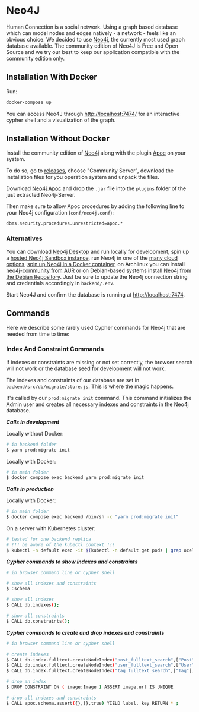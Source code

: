# Neo4J

Human Connection is a social network. Using a graph based database which can
model nodes and edges natively - a network - feels like an obvious choice. We
decided to use [Neo4j](https://neo4j.com/), the currently most used graph
database available. The community edition of Neo4J is Free and Open Source and
we try our best to keep our application compatible with the community edition
only.

## Installation With Docker

Run:

```bash
docker-compose up
```

You can access Neo4J through [http://localhost:7474/](http://localhost:7474/)
for an interactive cypher shell and a visualization of the graph.


## Installation Without Docker

Install the community edition of [Neo4j](https://neo4j.com/) along with the plugin
[Apoc](https://github.com/neo4j-contrib/neo4j-apoc-procedures) on your system.

To do so, go to [releases](https://neo4j.com/download-center/#releases), choose
"Community Server", download the installation files for you operation system
and unpack the files.

Download [Neo4j Apoc](https://github.com/neo4j-contrib/neo4j-apoc-procedures/releases)
and drop the `.jar` file into the `plugins` folder of the just extracted Neo4j-Server.

Then make sure to allow Apoc procedures by adding the following line to your Neo4j configuration \(`conf/neo4j.conf`\):

```
dbms.security.procedures.unrestricted=apoc.*
```

### Alternatives

You can download [Neo4j Desktop](https://neo4j.com/download/) and run locally
for development, spin up a
[hosted Neo4j Sandbox instance](https://neo4j.com/download/), run Neo4j in one
of the [many cloud options](https://neo4j.com/developer/guide-cloud-deployment/),
[spin up Neo4j in a Docker container](https://neo4j.com/developer/docker/),
on Archlinux you can install [neo4j-community from AUR](https://aur.archlinux.org/packages/neo4j-community/)
or on Debian-based systems install [Neo4j from the Debian Repository](http://debian.neo4j.org/).
Just be sure to update the Neo4j connection string and credentials accordingly
in `backend/.env`.

Start Neo4J and confirm the database is running at [http://localhost:7474](http://localhost:7474).

## Commands

Here we describe some rarely used Cypher commands for Neo4j that are needed from time to time:

### Index And Constraint Commands

If indexes or constraints are missing or not set correctly, the browser search will not work or the database seed for development will not work.

The indexes and constraints of our database are set in `backend/src/db/migrate/store.js`.
This is where the magic happens.

It's called by our `prod:migrate init` command.
This command initializes the Admin user and creates all necessary indexes and constraints in the Neo4j database.

***Calls in development***

Locally without Docker:

```bash
# in backend folder
$ yarn prod:migrate init
```

Locally with Docker:

```bash
# in main folder
$ docker compose exec backend yarn prod:migrate init
```

***Calls in production***

Locally with Docker:

```bash
# in main folder
$ docker compose exec backend /bin/sh -c "yarn prod:migrate init"
```

On a server with Kubernetes cluster:

```bash
# tested for one backend replica
# !!! be aware of the kubectl context !!!
$ kubectl -n default exec -it $(kubectl -n default get pods | grep ocelot-backend | awk '{ print $1 }') -- /bin/sh -c "yarn prod:migrate init"
```

***Cypher commands to show indexes and constraints***

```bash
# in browser command line or cypher shell

# show all indexes and constraints
$ :schema

# show all indexes
$ CALL db.indexes();

# show all constraints
$ CALL db.constraints();
```

***Cypher commands to create and drop indexes and constraints***

```bash
# in browser command line or cypher shell

# create indexes
$ CALL db.index.fulltext.createNodeIndex("post_fulltext_search",["Post"],["title", "content"]);
$ CALL db.index.fulltext.createNodeIndex("user_fulltext_search",["User"],["name", "slug"]);
$ CALL db.index.fulltext.createNodeIndex("tag_fulltext_search",["Tag"],["id"]);

# drop an index
$ DROP CONSTRAINT ON ( image:Image ) ASSERT image.url IS UNIQUE

# drop all indexes and constraints
$ CALL apoc.schema.assert({},{},true) YIELD label, key RETURN * ;
```
